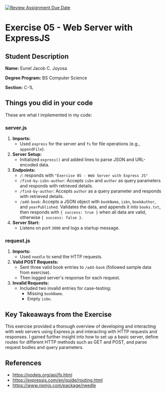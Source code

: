 [![Review Assignment Due Date](https://classroom.github.com/assets/deadline-readme-button-22041afd0340ce965d47ae6ef1cefeee28c7c493a6346c4f15d667ab976d596c.svg)](https://classroom.github.com/a/fO1z5voz)

# Exercise 05 - Web Server with ExpressJS

## Student Description

**Name:** Eunel Jacob C. Joyosa

**Degree Program:** BS Computer Science

**Section:** C-1L

## Things you did in your code
These are what I implemented in my code:
### server.js
1. **Imports:**
    - Used `express` for the server and `fs` for file operations (e.g., `appendFile`).
2. **Server Setup:**
    - Initialized `express()` and added lines to parse JSON and URL-encoded data.
3. **Endpoints:**
    - `/`: responds with `"Exercise 05 - Web Server with Express JS"`
    - `/find-by-isbn-author`: Accepts `isbn` and `author` as query parameters and responds with retrieved details.
    - `/find-by-author`: Accepts `author` as a query parameter and responds with retrieved details.
    - `/add-book`: Accepts a JSON object with `bookName`, `isbn`, `bookAuthor`, and `yearPublished`. Validates the data, and appends it into `books.txt`, then responds with `{ success: true }` when all data are valid, otherwise `{ success: false }`.
4. **Server Start:**
    - Listens on port `3000` and logs a startup message.

### request.js
1. **Imports:**
    - Used `needle` to send the HTTP requests.
2. **Valid POST Requests:**
    - Sent three valid book entries to `/add-book` (followed sample data from exercise).
    - Then logged server's response for each request.
3. **Invalid Requests:**
    - Included two invalid entries for case-testing:
        - Missing `bookName`.
        - Empty `isbn`.

## Key Takeaways from the Exercise
This exercise provided a thorough overview of developing and interacting with web servers using Express.js and interacting with HTTP requests and responses. I gained further insight into how to set up a basic server, define routes for different HTTP methods such as GET and POST, and parse request bodies and query parameters.

## References
- https://nodejs.org/api/fs.html
- https://expressjs.com/en/guide/routing.html
- https://www.npmjs.com/package/needle